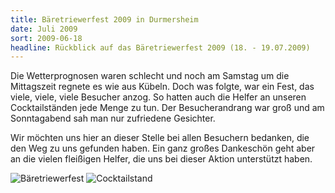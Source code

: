 ```yaml
---
title: Bäretriewerfest 2009 in Durmersheim
date: Juli 2009
sort: 2009-06-18
headline: Rückblick auf das Bäretriewerfest 2009 (18. - 19.07.2009)
---
```


Die Wetterprognosen waren schlecht und noch am Samstag um die Mittagszeit regnete es wie aus Kübeln. Doch was folgte, war ein Fest, das viele, viele, viele Besucher anzog. So hatten auch die Helfer an unseren Cocktailständen jede Menge zu tun. Der Besucherandrang war groß und am Sonntagabend sah man nur zufriedene Gesichter. 

Wir möchten uns hier an dieser Stelle bei allen Besuchern bedanken, die den Weg zu uns gefunden haben. Ein ganz großes Dankeschön geht aber an die vielen fleißigen Helfer, die uns bei dieser Aktion unterstützt haben.

![Bäretriewerfest](/images/rueckblick/baeren09_1.jpg)
![Cocktailstand](/images/rueckblick/baeren09_2.jpg)
